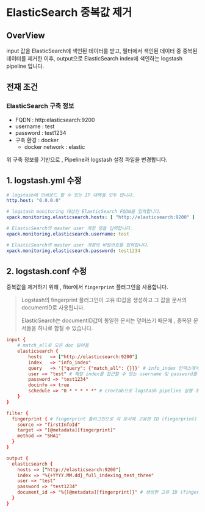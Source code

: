 # ElasticSearch 중복값 제거
## OverView
input 값을 ElasticSearch에 색인된 데이터를 받고, 필터에서 색인된 데이터 중 중복된 데이터를 제거한 이후, output으로 ElasticSearch index에 색인하는 logstash pipeline 입니다.

## 전재 조건
### ElasticSearch 구축 정보
- FQDN : http:elasticsearch:9200
- username : test
- password : test1234
- 구축 환경 : docker
    - docker network : elastic

위 구축 정보를 기반으로 , Pipeline과 logstash 설정 파일을 변경합니다.
## 1. logstash.yml 수정

```yml
# logstash에 인바운드 할 수 있는 IP 대역을 모두 업니다.
http.host: "0.0.0.0" 

# logstash monitoring 대상인 ElasticSearch FQDN을 입력합니다.
xpack.monitoring.elasticsearch.hosts: [ "http://elasticsearch:9200" ] 

# ElasticSearch의 master user 계정 명을 입력합니다.
xpack.monitoring.elasticsearch.username: test

# ElasticSearch의 master user 계정의 비밀번호를 입력합니다.
xpack.monitoring.elasticsearch.password: test1234
```

## 2. logstash.conf 수정
중복값을 제거하기 위해 ,  fiter에서 ```fingerprint``` 플러그인을 사용합니다.

    
>Logstash의 fingerprint 플러그인이 고유 ID값을 생성하고 그 값을 문서의 documentID로 사용됩니다. 
>
>ElasticSearch는 documentID값이 동일한 문서는 덮어쓰기 때문에 , 중복된 문서들을 하나로 합칠 수 있습니다.


```conf
input {
    # match_all로 모든 doc 읽어옴
    elasticsearch {
        hosts   => ["http://elasticsearch:9200"]
        index   => "info_index"
        query   => '{"query": {"match_all": {}}}' # info_index 인덱스에서 모든 문서를 읽어옵니다.
        user => "test" # 해당 index를 접근할 수 있는 username 및 password를 입력합니다.
        password => "test1234"
        docinfo => true
        schedule => "0 * * * * *" # crontab으로 logstash pipeline 실행 주기를 결정합니다.
    }
}

filter {
  fingerprint { # fingerprint 플러그인으로 각 문서에 고유한 ID (fingerprint) 를 생성합니다.
    source => "firstInfoId"
    target => "[@metadata][fingerprint]"
    method => "SHA1"
  }
}

output {
  elasticsearch {
    hosts => ["http://elasticsearch:9200"] 
    index => "%{+YYYY.MM.dd}_full_indexing_test_three"
    user => "test"  
    password => "test1234"
    document_id => "%{[@metadata][fingerprint]}" # 생성한 고유 ID (fingerprint) 를 각 문서의 document_id로 지정합니다. 
  }
}
```




